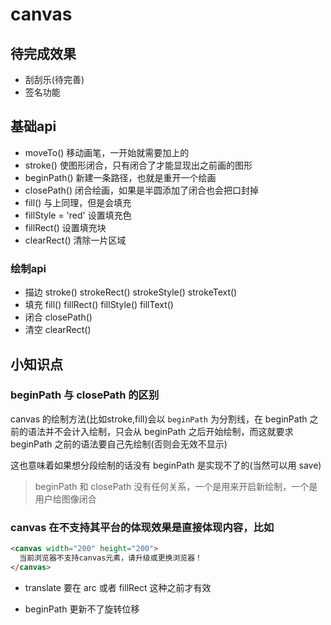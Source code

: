 # canvas

## 待完成效果
+ 刮刮乐(待完善)
+ 签名功能

## 基础api
+ moveTo() 移动画笔，一开始就需要加上的
+ stroke() 使图形闭合，只有闭合了才能显现出之前画的图形
+ beginPath() 新建一条路径，也就是重开一个绘画
+ closePath() 闭合绘画，如果是半圆添加了闭合也会把口封掉
+ fill() 与上同理，但是会填充
+ fillStyle = 'red' 设置填充色
+ fillRect() 设置填充块
+ clearRect() 清除一片区域

### 绘制api
+ 描边 stroke() strokeRect() strokeStyle() strokeText()
+ 填充 fill() fillRect() fillStyle() fillText()
+ 闭合 closePath()
+ 清空 clearRect()

## 小知识点

### beginPath 与 closePath 的区别
canvas 的绘制方法(比如stroke,fill)会以 `beginPath` 为分割线，在 beginPath 之前的语法并不会计入绘制，只会从 beginPath 之后开始绘制，而这就要求 beginPath 之前的语法要自己先绘制(否则会无效不显示)

这也意味着如果想分段绘制的话没有 beginPath 是实现不了的(当然可以用 save)

> beginPath 和 closePath 没有任何关系，一个是用来开启新绘制，一个是用户给图像闭合

### canvas 在不支持其平台的体现效果是直接体现内容，比如
``` html
<canvas width="200" height="200">
  当前浏览器不支持canvas元素，请升级或更换浏览器！
</canvas>
```

+ translate 要在 arc 或者 fillRect 这种之前才有效

+ beginPath 更新不了旋转位移